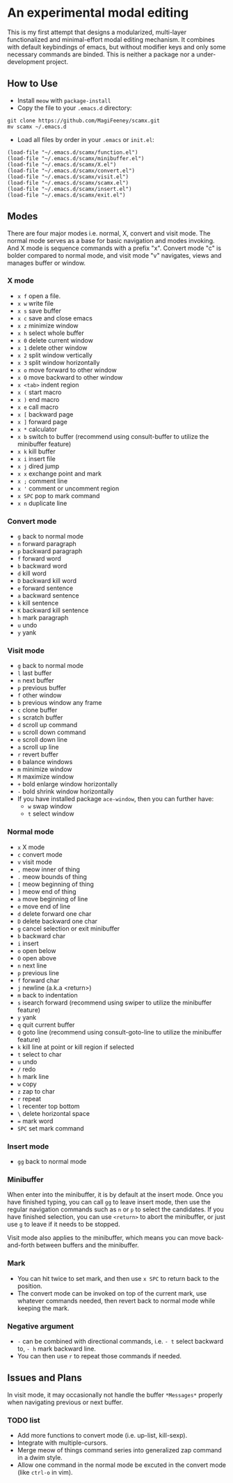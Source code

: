 # An experimental modal editing

This is my first attempt that designs a modularized, multi-layer functionalized and minimal-effort modal editing mechanism. It combines with default keybindings of emacs, but without modifier keys and only some necessary commands are binded. This is neither a package nor a under-development project.


## How to Use
* Install `meow` with `package-install`
* Copy the file to your `.emacs.d` directory:
```
git clone https://github.com/MagiFeeney/scamx.git
mv scamx ~/.emacs.d
```
* Load all files by order in your `.emacs` or `init.el`:
``` elisp
(load-file "~/.emacs.d/scamx/function.el")
(load-file "~/.emacs.d/scamx/minibuffer.el")
(load-file "~/.emacs.d/scamx/X.el")
(load-file "~/.emacs.d/scamx/convert.el")
(load-file "~/.emacs.d/scamx/visit.el")
(load-file "~/.emacs.d/scamx/scamx.el")
(load-file "~/.emacs.d/scamx/insert.el")
(load-file "~/.emacs.d/scamx/exit.el")
```

## Modes
There are four major modes i.e. normal, X, convert and visit mode. The normal mode serves as a base for basic navigation and modes invoking. And X mode is sequence commands with a prefix "x". Convert mode "c" is bolder compared to normal mode, and visit mode "v" navigates, views and manages buffer or window.


### X mode

* `x f` open a file.
* `x w` write file
* `x s` save buffer
* `x c` save and close emacs
* `x z` minimize window
* `x h` select whole buffer
* `x 0` delete current window
* `x 1` delete other window
* `x 2` split window vertically
* `x 3` split window horizontally
* `x o` move forward to other window
* `x O` move backward to other window
* `x <tab>` indent region
* `x (` start macro
* `x )` end macro
* `x e` call macro
* `x [` backward page
* `x ]` forward page
* `x *` calculator
* `x b` switch to buffer (recommend using consult-buffer to utilize the minibuffer feature)
* `x k` kill buffer
* `x i` insert file
* `x j` dired jump
* `x x` exchange point and mark
* `x ;` comment line
* `x '` comment or uncomment region
* `x SPC` pop to mark command
* `x n` duplicate line

### Convert mode

* `g` back to normal mode
* `n` forward paragraph
* `p` backward paragraph
* `f` forward word
* `b` backward word
* `d` kill word
* `D` backward kill word
* `e` forward sentence
* `a` backward sentence
* `k` kill sentence
* `K` backward kill sentence
* `h` mark paragraph
* `u` undo
* `y` yank
   
### Visit mode

* `g` back to normal mode
* `l` last buffer
* `n` next buffer
* `p` previous buffer
* `f` other window
* `b` previous window any frame
* `c` clone buffer
* `s` scratch buffer
* `d` scroll up command
* `u` scroll down command
* `e` scroll down line
* `a` scroll up line
* `r` revert buffer
* `0` balance windows
* `m` minimize window
* `M` maximize window
* `+` bold enlarge window horizontally
* `-` bold shrink window horizontally
* If you have installed package `ace-window`, then you can further have:
  * `w` swap window
  * `t` select window
### Normal mode
* `x` X mode
* `c` convert mode
* `v` visit mode
* `,` meow inner of thing
* `.` meow bounds of thing
* `[` meow beginning of thing
* `]` meow end of thing
* `a` move beginning of line
* `e` move end of line
* `d` delete forward one char
* `D` delete backward one char
* `g` cancel selection or exit minibuffer
* `b` backward char
* `i` insert
* `o` open below
* `O` open above
* `n` next line
* `p` previous line
* `f` forward char
* `j` newline (a.k.a \<return\>)
* `m` back to indentation
* `s` isearch forward (recommend using swiper to utilize the minibuffer feature)
* `y` yank
* `q` quit current buffer
* `Q` goto line (recommend using consult-goto-line to utilize the minibuffer feature)
* `k` kill line at point or kill region if selected
* `t` select to char
* `u` undo
* `/` redo
* `h` mark line
* `w` copy
* `z` zap to char
* `r` repeat
* `l` recenter top bottom
* `\` delete horizontal space
* `=` mark word
* `SPC` set mark command

### Insert mode
* `gg` back to normal mode

### Minibuffer
When enter into the minibuffer, it is by default at the insert mode. Once you have finished typing, you can call `gg` to leave insert mode, then use the regular navigation commands such as `n` or `p` to select the candidates. If you have finished selection, you can use `<return>` to abort the minibuffer, or just use `g` to leave if it needs to be stopped.

Visit mode also applies to the minibuffer, which means you can move back-and-forth between buffers and the minibuffer.

### Mark
* You can hit twice to set mark, and then use `x SPC` to return back to the position.
* The convert mode can be invoked on top of the current mark, use whatever commands needed, then revert back to normal mode while keeping the mark.

### Negative argument
* `-` can be combined with directional commands, i.e. `- t` select backward to, `- h` mark backward line.
* You can then use `r` to repeat those commands if needed. 

## Issues and Plans
In visit mode, it may occasionally not handle the buffer `*Messages*` properly when navigating previous or next buffer.

### TODO list
- Add more functions to convert mode (i.e. up-list, kill-sexp).
- Integrate with multiple-cursors.
- Merge meow of things command series into generalized zap command in a dwim style.
- Allow one command in the normal mode be excuted in the convert mode (like `ctrl-o` in vim).
